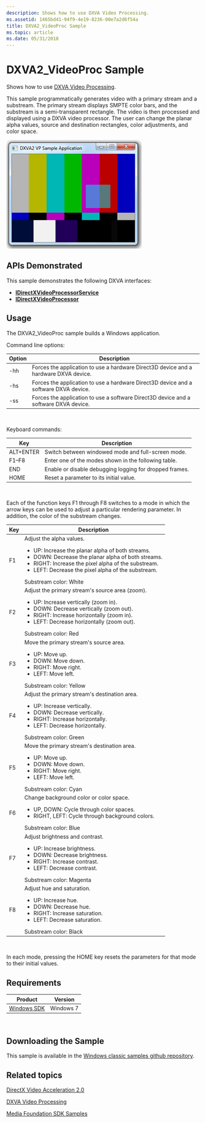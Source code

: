 ```yaml
---
description: Shows how to use DXVA Video Processing.
ms.assetid: 1465bd41-94f9-4e19-8236-00e7a2d6f54a
title: DXVA2_VideoProc Sample
ms.topic: article
ms.date: 05/31/2018
---
```


# DXVA2\_VideoProc Sample

Shows how to use [DXVA Video Processing](dxva-video-processing.md).

This sample programmatically generates video with a primary stream and a substream. The primary stream displays SMPTE color bars, and the substream is a semi-transparent rectangle. The video is then processed and displayed using a DXVA video processor. The user can change the planar alpha values, source and destination rectangles, color adjustments, and color space.

![screenshot of the dxva2\-videoproc sample](images/dxva2-videoproc.png)

## APIs Demonstrated

This sample demonstrates the following DXVA interfaces:

-   [**IDirectXVideoProcessorService**](/windows/desktop/api/dxva2api/nn-dxva2api-idirectxvideoprocessorservice)
-   [**IDirectXVideoProcessor**](/windows/desktop/api/dxva2api/nn-dxva2api-idirectxvideoprocessor)

## Usage

The DXVA2\_VideoProc sample builds a Windows application.

Command line options:



| Option | Description                                                                          |
|--------|--------------------------------------------------------------------------------------|
| -hh    | Forces the application to use a hardware Direct3D device and a hardware DXVA device. |
| -hs    | Forces the application to use a hardware Direct3D device and a software DXVA device. |
| -ss    | Forces the application to use a software Direct3D device and a software DXVA device. |



 

Keyboard commands:



| Key       | Description                                             |
|-----------|---------------------------------------------------------|
| ALT+ENTER | Switch between windowed mode and full-screen mode.      |
| F1–F8     | Enter one of the modes shown in the following table.    |
| END       | Enable or disable debugging logging for dropped frames. |
| HOME      | Reset a parameter to its initial value.                 |



 

Each of the function keys F1 through F8 switches to a mode in which the arrow keys can be used to adjust a particular rendering parameter. In addition, the color of the substream changes.




| Key | Description | 
|-----|-------------|
| F1 | Adjust the alpha values.<br /><ul><li>UP: Increase the planar alpha of both streams.</li><li>DOWN: Decrease the planar alpha of both streams.</li><li>RIGHT: Increase the pixel alpha of the substream.</li><li>LEFT: Decrease the pixel alpha of the substream.</li></ul>Substream color: White<br /> | 
| F2 | Adjust the primary stream's source area (zoom).<br /><ul><li>UP: Increase vertically (zoom in).</li><li>DOWN: Decrease vertically (zoom out).</li><li>RIGHT: Increase horizontally (zoom in).</li><li>LEFT: Decrease horizontally (zoom out).</li></ul>Substream color: Red<br /> | 
| F3 | Move the primary stream's source area.<br /><ul><li>UP: Move up.</li><li>DOWN: Move down.</li><li>RIGHT: Move right.</li><li>LEFT: Move left.</li></ul>Substream color: Yellow<br /> | 
| F4 | Adjust the primary stream's destination area.<br /><ul><li>UP: Increase vertically.</li><li>DOWN: Decrease vertically.</li><li>RIGHT: Increase horizontally.</li><li>LEFT: Decrease horizontally.</li></ul>Substream color: Green<br /> | 
| F5 | Move the primary stream's destination area.<br /><ul><li>UP: Move up.</li><li>DOWN: Move down.</li><li>RIGHT: Move right.</li><li>LEFT: Move left.</li></ul>Substream color: Cyan<br /> | 
| F6 | Change background color or color space.<br /><ul><li>UP, DOWN: Cycle through color spaces.</li><li>RIGHT, LEFT: Cycle through background colors.</li></ul>Substream color: Blue<br /> | 
| F7 | Adjust brightness and contrast.<br /><ul><li>UP: Increase brightness.</li><li>DOWN: Decrease brightness.</li><li>RIGHT: Increase contrast.</li><li>LEFT: Decrease contrast.</li></ul>Substream color: Magenta<br /> | 
| F8 | Adjust hue and saturation.<br /><ul><li>UP: Increase hue.</li><li>DOWN: Decrease hue.</li><li>RIGHT: Increase saturation.</li><li>LEFT: Decrease saturation.</li></ul>Substream color: Black<br /> | 




 

In each mode, pressing the HOME key resets the parameters for that mode to their initial values.

## Requirements



| Product                                                        | Version   |
|----------------------------------------------------------------|-----------|
| [Windows SDK](https://msdn.microsoft.com/windowsvista/bb980924.aspx) | Windows 7 |



 

## Downloading the Sample

This sample is available in the [Windows classic samples github repository](https://github.com/Microsoft/Windows-classic-samples/tree/master/Samples/Win7Samples/multimedia/mediafoundation/evrpresenter).

## Related topics

<dl> <dt>

[DirectX Video Acceleration 2.0](directx-video-acceleration-2-0.md)
</dt> <dt>

[DXVA Video Processing](dxva-video-processing.md)
</dt> <dt>

[Media Foundation SDK Samples](media-foundation-sdk-samples.md)
</dt> </dl>

 

 




